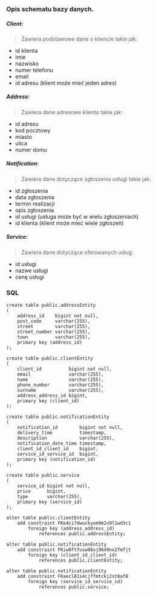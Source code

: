 ### Opis schematu bazy danych.

##### Client:

> Zawiera podstawowe dane o kliencie takie jak:

- id klienta
- imie
- nazwisko
- numer telefonu
- email
- id adresu (klient może mieć jeden adres)

##### Address:

> Zawiera dane adresowe klienta takie jak:

- id adresu
- kod pocztowy
- miasto
- ulica
- numer domu

##### Notification:

> Zawiera dane dotyczące zgłoszenia usługi takie jak:

- id zgłoszenia
- data zgłoszenia
- termin realizacji
- opis zgłoszenia
- id usługi (usługa może być w wielu zgłoszeniach)
- id klienta (klient może mieć wiele zgłoszeń)

##### Service:

> Zawiera dane dotyczące oferowanych usług:

- id usługi
- nazwe usługi
- cenę usługi

### SQL

```h2
create table public.addressEntity
(
    address_id    bigint not null,
    post_code     varchar(255),
    street        varchar(255),
    street_number varchar(255),
    town          varchar(255),
    primary key (address_id)
);

create table public.clientEntity
(
    client_id          bigint not null,
    email              varchar(255),
    name               varchar(255),
    phone_number       varchar(255),
    surname            varchar(255),
    address_address_id bigint,
    primary key (client_id)
);

create table public.notificationEntity
(
    notification_id        bigint not null,
    delivery_time          timestamp,
    description            varchar(255),
    notification_date_time timestamp,
    client_id_client_id    bigint,
    service_id_service_id  bigint,
    primary key (notification_id)
);

create table public.service
(
    service_id bigint not null,
    price      bigint,
    type       varchar(255),
    primary key (service_id)
);

alter table public.clientEntity
    add constraint FKe4ci7dwuckyom9m2v9l1wd3c1
        foreign key (address_address_id)
            references public.addressEntity;

alter table public.notificationEntity
    add constraint FKiw0ftfusw86xj9649nx2fmfjt
        foreign key (client_id_client_id)
            references public.clientEntity;

alter table public.notificationEntity
    add constraint FKaecl81s4cjffmtckj2st8af8
        foreign key (service_id_service_id)
            references public.service;
```
